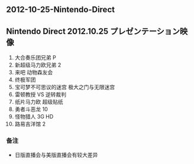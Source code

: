## 2012-10-25-Nintendo-Direct
Nintendo Direct 2012.10.25 プレゼンテーション映像
--------------------------------------

1.  大合奏乐团兄弟 P
2.  新超级马力欧兄弟 2
3.  来吧 动物森友会
4.  终极军团
5.  宝可梦不可思议的迷宫 极大之门与无限迷宫
6.  雷顿教授 VS 逆转裁判
7.  纸片马力欧 超级贴纸
8.  勇者斗恶龙 10
9.  怪物猎人 3G HD
10.  路易吉洋馆 2

### 备注

*   日版直播会与美版直播会有较大差异
